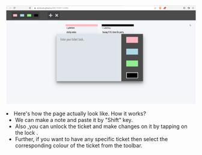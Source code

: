 <img src = "jira ss.png">
<p>
<li>Here's how the page actually look like.
<h9> How it works?</h9>
<ul>
<li>We can make a note and  paste it by "Shift" key.
<li>Also ,you can unlock the ticket and make changes on it by tapping on the lock . 
<li>Further, if you want to have any specific ticket then select the corresponding colour of the ticket from the toolbar.
